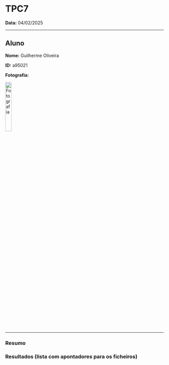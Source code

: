 # TPC7

**Data:** 04/02/2025

****

## Aluno

**Nome:** Guilherme Oliveira

**ID:** a95021

**Fotografia:**

<img src=https://i.imgur.com/ag9VyrP.jpg alt="Fotografia" style="width:20%;">

****

### Resumo


### Resultados (lista com apontadores para os ficheiros)
